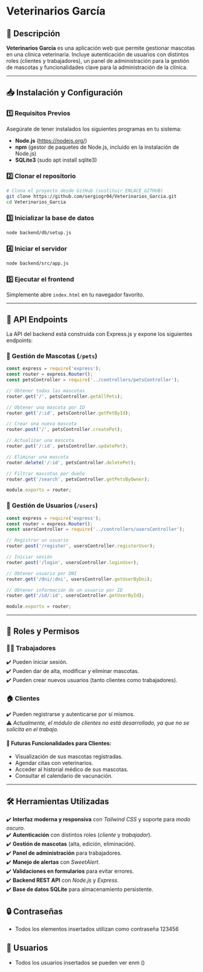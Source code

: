 # Veterinarios García

## 📌 Descripción
**Veterinarios García** es una aplicación web que permite gestionar mascotas en una clínica veterinaria. Incluye autenticación de usuarios con distintos roles (clientes y trabajadores), un panel de administración para la gestión de mascotas y funcionalidades clave para la administración de la clínica.

---

## 📥 Instalación y Configuración

### 1️⃣ **Requisitos Previos**
Asegúrate de tener instalados los siguientes programas en tu sistema:
- **Node.js** (https://nodejs.org/)
- **npm** (gestor de paquetes de Node.js, incluido en la instalación de Node.js)
- **SQLite3** (sudo apt install sqlite3)

### 2️⃣ **Clonar el repositorio**
```bash
# Clona el proyecto desde GitHub (sustituir ENLACE_GITHUB)
git clone https://github.com/sergiogr04/Veterinarios_Garcia.git
cd Veterinarios_Garcia
```

### 3️⃣ **Inicializar la base de datos**
```bash
node backend/db/setup.js
```

### 4️⃣ **Iniciar el servidor**
```bash
node backend/src/app.js
```

### 5️⃣ **Ejecutar el frontend**
Simplemente abre `index.html` en tu navegador favorito.

---

## 🚀 API Endpoints
La API del backend está construida con Express.js y expone los siguientes endpoints:

### 📍 **Gestión de Mascotas** (`/pets`)
```javascript
const express = require('express');
const router = express.Router();
const petsController = require('../controllers/petsController');

// Obtener todas las mascotas
router.get('/', petsController.getAllPets);

// Obtener una mascota por ID
router.get('/:id', petsController.getPetById);

// Crear una nueva mascota
router.post('/', petsController.createPet);

// Actualizar una mascota
router.put('/:id', petsController.updatePet);

// Eliminar una mascota
router.delete('/:id', petsController.deletePet);

// Filtrar mascotas por dueño
router.get('/search', petsController.getPetsByOwner);

module.exports = router;
```

### 📍 **Gestión de Usuarios** (`/users`)
```javascript
const express = require('express');
const router = express.Router();
const usersController = require('../controllers/usersController');

// Registrar un usuario
router.post('/register', usersController.registerUser);

// Iniciar sesión
router.post('/login', usersController.loginUser);

// Obtener usuario por DNI
router.get('/dni/:dni', usersController.getUserByDni);

// Obtener información de un usuario por ID
router.get('/id/:id', usersController.getUserById);

module.exports = router;
```

---

## 🔑 Roles y Permisos

### 👨‍⚕️ **Trabajadores**
✔️ Pueden iniciar sesión.  
✔️ Pueden dar de alta, modificar y eliminar mascotas.  
✔️ Pueden crear nuevos usuarios (tanto clientes como trabajadores).  

### 🏠 **Clientes**
✔️ Pueden registrarse y autenticarse por sí mismos.  
⚠️ *Actualmente, el módulo de clientes no está desarrollado, ya que no se solicita en el trabajo.*

#### 📌 **Futuras Funcionalidades para Clientes:**
- Visualización de sus mascotas registradas.
- Agendar citas con veterinarios.
- Acceder al historial médico de sus mascotas.
- Consultar el calendario de vacunación.

---

## 🛠️ Herramientas Utilizadas

✔️ **Interfaz moderna y responsiva** con *Tailwind CSS* y soporte para *modo oscuro*.  
✔️ **Autenticación** con distintos roles (*cliente* y *trabajador*).  
✔️ **Gestión de mascotas** (alta, edición, eliminación).  
✔️ **Panel de administración** para trabajadores.  
✔️ **Manejo de alertas** con *SweetAlert*.  
✔️ **Validaciones en formularios** para evitar errores.  
✔️ **Backend REST API** con *Node.js* y *Express*.  
✔️ **Base de datos SQLite** para almacenamiento persistente.  


## 🔒 Contraseñas
- Todos los elementos insertados utilizan como contraseña 123456

## 👥 Usuarios
-  Todos los usuarios insertados se pueden ver enm ()